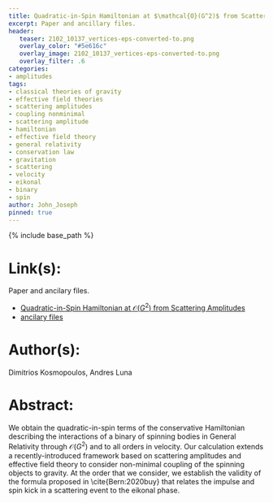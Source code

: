 ```yaml
---
title: Quadratic-in-Spin Hamiltonian at $\mathcal{O}(G^2)$ from Scattering Amplitudes
excerpt: Paper and ancillary files.
header:
   teaser: 2102_10137_vertices-eps-converted-to.png
   overlay_color: "#5e616c"
   overlay_image: 2102_10137_vertices-eps-converted-to.png
   overlay_filter: .6
categories:
- amplitudes
tags:
- classical theories of gravity
- effective field theories
- scattering amplitudes
- coupling nonminimal
- scattering amplitude
- hamiltonian
- effective field theory
- general relativity
- conservation law
- gravitation
- scattering
- velocity
- eikonal
- binary
- spin
author: John_Joseph
pinned: true
---
```

{% include base_path %}

# Link(s):
Paper and ancilary files.
  * [Quadratic-in-Spin Hamiltonian at $\mathcal{O}(G^2)$ from Scattering Amplitudes](https://arxiv.org/abs/2102.10137)
  * [ancilary files](https://arxiv.org/src/2102.10137/anc)

# Author(s):
Dimitrios Kosmopoulos, Andres Luna

# Abstract:
We obtain the quadratic-in-spin terms of the conservative Hamiltonian describing the interactions of a binary of spinning bodies in General Relativity through $\mathcal{O}(G^2)$ and to all orders in velocity. Our calculation extends a recently-introduced framework based on scattering amplitudes and effective field theory to consider non-minimal coupling of the spinning objects to gravity. At the order that we consider, we establish the validity of the formula proposed in \cite{Bern:2020buy} that relates the impulse and spin kick in a scattering event to the eikonal phase.
